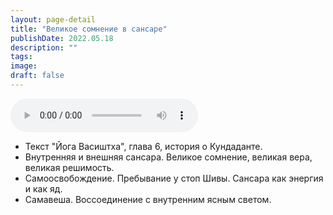 ```yaml
---
layout: page-detail
title: "Великое сомнение в сансаре"
publishDate: 2022.05.18
description: ""
tags:
image:
draft: false
---
```


<audio title="2022.05.18 - Великое сомнение в сансаре.mp3" src="https://filer-api.advayta.org/v1.0/public/files/73404" controls=""></audio>

* Текст "Йога Васиштха", глава 6, история о Кундаданте.
* Внутренняя и внешняя сансара. Великое сомнение, великая вера, великая решимость.
* Самоосвобождение. Пребывание у стоп Шивы. Сансара как энергия и как яд.
* Самавеша. Воссоединение с внутренним ясным светом.

  
